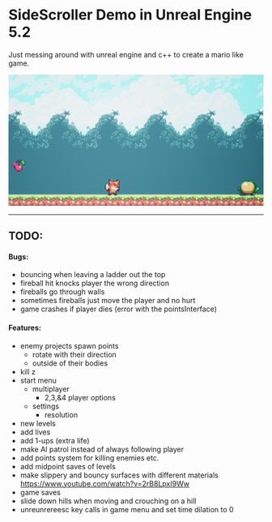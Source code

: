 # SideScroller Demo in Unreal Engine 5.2

Just messing around with unreal engine and c++ to create a mario like game.

![Game Image](Content/Assets/Images/SideScroller.png)

---

## TODO:

#### Bugs:

- bouncing when leaving a ladder out the top
- fireball hit knocks player the wrong direction
- fireballs go through walls
- sometimes fireballs just move the player and no hurt
- game crashes if player dies (error with the pointsInterface)

#### Features:

- enemy projects spawn points
    - rotate with their direction
    - outside of their bodies
- kill z
- start menu
    - multiplayer
        - 2,3,&4 player options
    - settings
        - resolution
- new levels
- add lives
- add 1-ups (extra life)
- make AI patrol instead of always following player
- add points system for killing enemies etc.
- add midpoint saves of levels
- make slippery and bouncy surfaces with different materials
  https://www.youtube.com/watch?v=2rB8LpxI9Ww
- game saves
- slide down hills when moving and crouching on a hill
- unreunrereesc key calls in game menu and set time dilation to 0